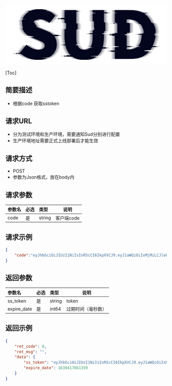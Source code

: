 #

![SUD](../../Resource/logo.png)

[Toc]

## 简要描述

- 根据code 获取sstoken

## 请求URL

- 分为测试环境和生产环境，需要通知Sud分别进行配置
- 生产环境地址需要正式上线部署后才能生效

## 请求方式

- POST
- 参数为Json格式，放在body内

## 请求参数

|参数名|必选|类型|说明|
|:----|:---|:-----|-----|
|code|是|string|客户端code|

## 请求示例

```json
{
    "code":"eyJhbGciOiJIUzI1NiIsInR5cCI6IkpXVCJ9.eyJ1aWQiOiIxMjMiLCJleHAiOjE2MzA0MTc4NDksImFwcF9pZCI6ImFwcElEIn0.BWFAf7-Bi20KsFIjnQcF2ET1RNhoZRhoWa-VOxYbPuY"
}
```

## 返回参数

|参数名|必选|类型|说明|
|:----|:---|:-----|-----|
|ss_token|是|string|token|
|expire_date|是|int64|过期时间（毫秒数）|

## 返回示例

```json
{
    "ret_code": 0,
    "ret_msg": "",
    "data": {
        "ss_token": "eyJhbGciOiJIUzI1NiIsInR5cCI6IkpXVCJ9.eyJ1aWQiOiIxMjMiLCJleHAiOjE2MzA0MTc4NjEsImFwcF9pZCI6ImFwcElEIn0.vk6cX4dGHJ-du6tKAMqy-qoD9xB_GV2Dh356cZgMQxM",
        "expire_date": 1630417861359
    }
}
```
